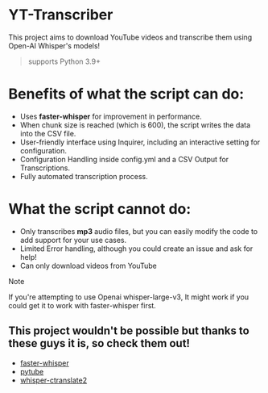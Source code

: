 # YT-Transcriber 
This project aims to download YouTube videos and transcribe them using Open-AI Whisper's models!
> supports Python 3.9+

# Benefits of what the script can do:
- Uses __faster-whisper__ for improvement in performance.
- When chunk size is reached (which is 600), the script writes the data into the CSV file.
- User-friendly interface using Inquirer, including an interactive setting for configuration.
- Configuration Handling inside config.yml and a CSV Output for Transcriptions.
- Fully automated transcription process.

# What the script cannot do:
- Only transcribes **mp3** audio files, but you can easily modify the code to add support for your use cases.
- Limited Error handling, although you could create an issue and ask for help!
- Can only download videos from YouTube

> [!NOTE]
> If you're attempting to use Openai whisper-large-v3, It might work if you could get it to work with faster-whisper first.

## This project wouldn't be possible but thanks to these guys it is, so check them out!
- [faster-whisper](https://github.com/guillaumekln/faster-whisper)
- [pytube](https://github.com/pytube/pytube)
- [whisper-ctranslate2](https://github.com/Softcatala/whisper-ctranslate2)
